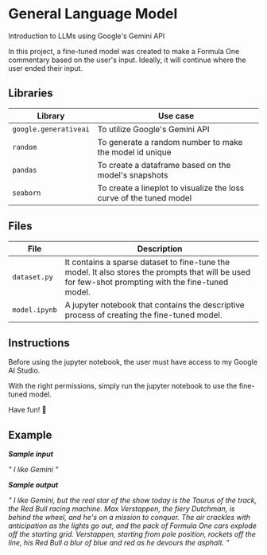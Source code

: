 # General Language Model
Introduction to LLMs using Google's Gemini API

In this project, a fine-tuned model was created to make a Formula One commentary based on the user's input. Ideally, it will continue where the user ended their input.

## Libraries
| Library | Use case |
| --- | --- |
| `google.generativeai` | To utilize Google's Gemini API
| `random` | To generate a random number to make the model id unique |
| `pandas` | To create a dataframe based on the model's snapshots
| `seaborn` | To create a lineplot to visualize the loss curve of the tuned model

## Files 
| File | Description |
| --- | --- |
| `dataset.py` | It contains a sparse dataset to fine-tune the model. It also stores the prompts that will be used for few-shot prompting with the fine-tuned model.
| `model.ipynb` | A jupyter notebook that contains the descriptive process of creating the fine-tuned model.

## Instructions
Before using the jupyter notebook, the user must have access to my Google AI Studio.

With the right permissions, simply run the jupyter notebook to use the fine-tuned model.

Have fun! 👾
## Example

_**Sample input**_

_" I like Gemini  "_

_**Sample output**_

_"
    I like Gemini, but the real star of the show today is the Taurus of the track, the Red Bull racing machine. Max Verstappen, the fiery Dutchman, is behind the wheel, and he's on a mission to conquer. The air crackles with anticipation as the lights go out, and the pack of Formula One cars explode off the starting grid. Verstappen, starting from pole position, rockets off the line, his Red Bull a blur of blue and red as he devours the asphalt. 
"_
</code>